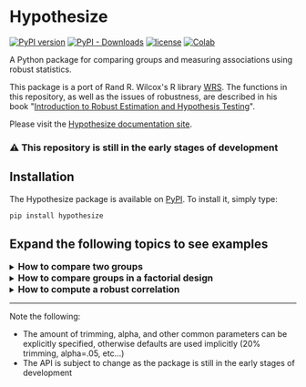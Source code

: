 # Hypothesize
[![PyPI version](https://img.shields.io/pypi/v/hypothesize?style=flat-square)](https://pypi.org/project/hypothesize/)
[![PyPI - Downloads](https://img.shields.io/pypi/dw/hypothesize?style=flat-square)](https://pypistats.org/packages/hypothesize)
[![license](https://img.shields.io/pypi/l/hypothesize?style=flat-square)](https://github.com/Alcampopiano/hypothesize/blob/master/LICENSE)
[![Colab](https://colab.research.google.com/assets/colab-badge.svg)](https://colab.research.google.com/github/Alcampopiano/hypothesize/blob/master/examples/hypothesize_notebook_for_colab.ipynb)

A Python package for comparing groups and measuring associations using robust statistics.

This package is a port of Rand R. Wilcox's R library [WRS](https://dornsife.usc.edu/labs/rwilcox/software/). The functions in this repository, as well as the issues of robustness, are described in his book "[Introduction to Robust Estimation and Hypothesis Testing](https://play.google.com/store/books/details?id=8f8nBb4__EYC&gl=ca&hl=en-CA&source=productsearch&utm_source=HA_Desktop_US&utm_medium=SEM&utm_campaign=PLA&pcampaignid=MKTAD0930BO1&gclid=CjwKCAiA44LzBRB-EiwA-jJipJzyqx9kwNMq5MMU7fG2RrwBK9F7sirX4pfhS8wO7k9Uz_Sqf2P28BoCYzcQAvD_BwE&gclsrc=aw.ds)".

Please visit the [Hypothesize documentation site](https://Alcampopiano.github.io/hypothesize/).

### :warning: This repository is still in the early stages of development

## Installation
The Hypothesize package is available on [PyPI](https://pypi.org/project/hypothesize/). To install it, simply type:

```python
pip install hypothesize

```

## Expand the following topics to see examples

<details>
<summary><strong> <font size="3">How to compare two groups </font></strong></summary>
    
#### Load data from a CSV
    
```python
import pandas as pd

df=pd.read_csv("/home/allan/two_groups_data.csv")

df.head()
```
    
    
|    |   Group_1 |   Group_2 |
|---:|----------:|----------:|
|  0 | 0.0446518 |  0.90675  |
|  1 | 0.763458  |  0.291555 |
|  2 | 0.71039   |  0.59828  |
|  3 | 0.175208  |  0.268073 |
|  4 | 0.957819  |  0.222688 |
    
    
#### Import the desired function and pass in the data for each group
- This example uses the bootstrapped-t method with 20% trimmed means
- The output is a dictionary containing the results (95% confidence interval, p_value, test statistics, etc...)
    

```python
from hypothesize.compare_groups_with_single_factor import yuenbt

results=yuenbt(df.Group_1, df.Group_2)

print(results['ci'])
```
 
<p>

[-0.3115715617702292, 0.10636703554225341]

<p>
    
</details>

<details>
 <summary> <strong> <font size="3">How to compare groups in a factorial design</font></strong></summary>
    
#### Load data from a CSV
    
```python
import pandas as pd

df=pd.read_csv("/home/allan/two_way_data.csv")

df.head() 
```

|    |   cell_1_1 |   cell_1_2 |   cell_1_3 |   cell_2_1 |   cell_2_2 |   cell_2_3 |
|---:|-----------:|-----------:|-----------:|-----------:|-----------:|-----------:|
|  0 |  0.0446518 |   0.90675  |   0.795696 |  0.519486  |   0.333636 |  0.232153  |
|  1 |  0.763458  |   0.291555 |   0.84158  |  0.0339891 |   0.511235 |  0.732503  |
|  2 |  0.71039   |   0.59828  |   0.110407 |  0.898072  |   0.769496 |  0.0484005 |
|  3 |  0.175208  |   0.268073 |   0.888728 |  0.287442  |   0.100153 |  0.210394  |
|  4 |  0.957819  |   0.222688 |   0.834161 |  0.599158  |   0.655308 |  0.203486  |
    
#### Import the desired function and pass in the data
- This example uses a 2-by-3 design
- One approach is to use a set of linear contrasts that will test all main effects and interactions
- Then, the bootstrap-t method and the 20% trimmed mean can be used
- CIs are adjusted to control for FWE for each family of tests (factor A, factor B, and the interactions)
- All pairwise contrasts are created internally using the `con2way` function
- The results are a dictionary of DataFrames that contain various statistics for each factor and the interactions
    
```python
from hypothesize.compare_groups_with_two_factors import bwmcp

results=bwmcp(J=2, K=3, x=df)
```
<p>

```python
results['factor_A']  
    
```
<p>    
    
|    |   con_num |    psihat |       se |     test |   crit_value |   p_value |
|---:|----------:|----------:|---------:|---------:|-------------:|----------:|
|  0 |         0 | 0.0393584 | 0.169849 | 0.231726 |      3.35959 |  0.941569 |   
    
    
<p>

```python
results['factor_B']  
    
```
<p>    
    
|    |   con_num |     psihat |       se |       test |   crit_value |   p_value |
|---:|----------:|-----------:|---------:|-----------:|-------------:|----------:|
|  0 |         0 | -0.104506  | 0.126135 | -0.828529  |       2.4329 |  0.452421 |
|  1 |         1 | -0.0931364 | 0.151841 | -0.613382  |       2.4329 |  0.552588 |
|  2 |         2 |  0.01137   | 0.135392 |  0.0839783 |       2.4329 |  0.923205 |
    
<p>

```python
results['factor_AB']  
    
```
<p>    
    
|    |   con_num |     psihat |       se |      test |   crit_value |   p_value |
|---:|----------:|-----------:|---------:|----------:|-------------:|----------:|
|  0 |         0 | -0.100698  | 0.126135 | -0.798336 |       2.3771 |  0.410684 |
|  1 |         1 | -0.037972  | 0.151841 | -0.250078 |       2.3771 |  0.804674 |
|  2 |         2 |  0.0627261 | 0.135392 |  0.463291 |       2.3771 |  0.659432 |
    
    
    
</details>

<details>
 <summary> <strong> <font size="3">How to compute a robust correlation</font></strong></summary>
    
#### Load data from a CSV
    
```python
import pandas as pd

df=pd.read_csv("/home/allan/two_groups_data.csv")

df.head() 
```
|    |   Group_1 |   Group_2 |
|---:|----------:|----------:|
|  0 | 0.0446518 |  0.90675  |
|  1 | 0.763458  |  0.291555 |
|  2 | 0.71039   |  0.59828  |
|  3 | 0.175208  |  0.268073 |
|  4 | 0.957819  |  0.222688 |
    
    
#### Import the desired function and pass in the data for each group
- One approach is to winsorize the x and y data
- A heteroscedastic method for testing zero correlation is also provided in this package but not shown here 
 - Please see the function `corb` which uses the percentile bootstrap to compute a 1-alpha CI and p_value for any correlation   
- The output is a dictionary containing various statistics (the winsorized correlation, winsorized covariance, etc...)

```python
from hypothesize.measuring_associations import wincor

results=wincor(df.Group_1, df.Group_2)

print(results['wcor'])
```

<p>
    
-0.05690314435050796
    
</details>
 
<p>
    
---
    
Note the following:
- The amount of trimming, alpha, and other common parameters can be explicitly specified, otherwise defaults are used implicitly (20% trimming, alpha=.05, etc...)
- The API is subject to change as the package is still in the early stages of development